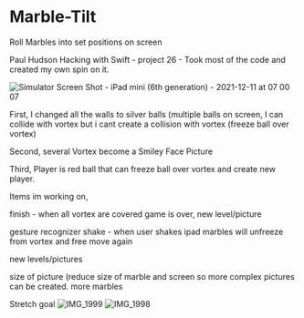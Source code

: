 # Marble-Tilt

Roll Marbles into set positions on screen

Paul Hudson Hacking with Swift - project 26 - Took most of the code and created my own spin on it.

![Simulator Screen Shot - iPad mini (6th generation) - 2021-12-11 at 07 00 07](https://user-images.githubusercontent.com/16903935/145681241-49b2f4ad-07ea-4b30-a81e-1e7834ce1459.png)

First, I changed all the walls to silver balls (multiple balls on screen, I can collide with vortex but i cant create a collision with vortex (freeze ball over vortex)

Second, several Vortex become a Smiley Face Picture

Third, Player is red ball that can freeze ball over vortex and create new player.

Items im working on,

finish - when all vortex are covered game is over, new level/picture 

gesture recognizer shake - when user shakes ipad marbles will unfreeze from vortex and free move again 

new levels/pictures 

size of picture (reduce size of marble and screen so more complex pictures can be created. more marbles

Stretch goal
![IMG_1999](https://user-images.githubusercontent.com/16903935/145681104-afd0d231-0fb5-4c9d-9c7e-9fee667512ef.jpeg)
![IMG_1998](https://user-images.githubusercontent.com/16903935/145681107-a5811968-233d-4cc7-a9c1-29fd2e402d3f.jpeg)
